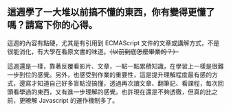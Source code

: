 ## 這週學了一大堆以前搞不懂的東西，你有變得更懂了嗎？請寫下你的心得。

這週的內容有點硬，尤其是有引用到 ECMAScript 文件的文章或講解方式，不是很能消化，有大學在看原文書的味道。~~（以前到底怎麼畢業的？）~~

這週還是一樣，靠著反覆看影片、文章，一點一點累積知識，在學習上一樣是很難一步到位的感覺。另外，也感受到作業的重要性，這是提升理解程度最有感的方式，邊寫才知道自己好多盲點沒搞懂，透過再次讀文章、翻筆記、看課程，每次回頭看學過的東西，又有進一步理解的感覺。也許現在還是不夠透徹，但真的比之前，更暸解 Javascript 的運作機制多了。